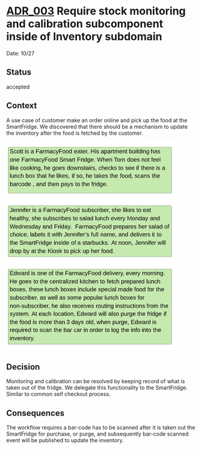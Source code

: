 # [ADR_003](../../README.md) Require stock monitoring and calibration subcomponent inside of Inventory subdomain

Date: 10/27

## Status

accepted

## Context

A use case of customer make an order online and pick up the food at the SmartFridge. We discovered that there should be a mechanism to update the inventory after the food is fetched by the customer.

![scenario](./images/scenario.png)

## Decision

Monitoring and calibration can be resolved by keeping record of what is taken out of the fridge. We delegate this functionality to the SmartFridge. Similar to common self checkout process.

## Consequences

The workflow requires a bar-code has to be scanned after it is taken out the SmartFridge for purchase, or purge, and subsequently bar-code scanned event will be published to update the inventory.


